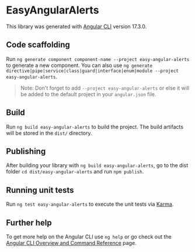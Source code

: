 # EasyAngularAlerts

This library was generated with [Angular CLI](https://github.com/angular/angular-cli) version 17.3.0.

## Code scaffolding

Run `ng generate component component-name --project easy-angular-alerts` to generate a new component. You can also use `ng generate directive|pipe|service|class|guard|interface|enum|module --project easy-angular-alerts`.
> Note: Don't forget to add `--project easy-angular-alerts` or else it will be added to the default project in your `angular.json` file. 

## Build

Run `ng build easy-angular-alerts` to build the project. The build artifacts will be stored in the `dist/` directory.

## Publishing

After building your library with `ng build easy-angular-alerts`, go to the dist folder `cd dist/easy-angular-alerts` and run `npm publish`.

## Running unit tests

Run `ng test easy-angular-alerts` to execute the unit tests via [Karma](https://karma-runner.github.io).

## Further help

To get more help on the Angular CLI use `ng help` or go check out the [Angular CLI Overview and Command Reference](https://angular.io/cli) page.
